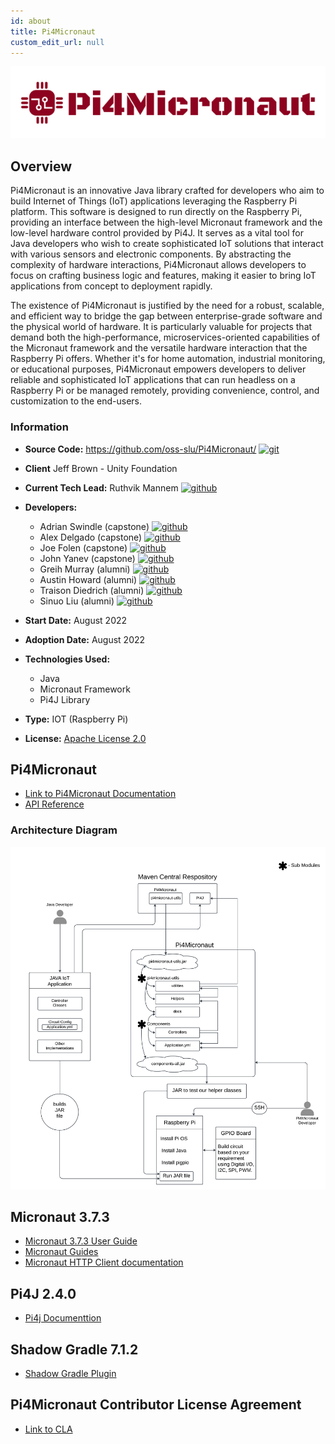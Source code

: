 ```yaml
---
id: about
title: Pi4Micronaut
custom_edit_url: null
---
```


![Pi4Micronaut-Header](header-pi4micronaut.png)

## Overview

Pi4Micronaut is an innovative Java library crafted for developers who aim to build Internet of Things (IoT) applications leveraging the Raspberry Pi platform. This software is designed to run directly on the Raspberry Pi, providing an interface between the high-level Micronaut framework and the low-level hardware control provided by Pi4J. It serves as a vital tool for Java developers who wish to create sophisticated IoT solutions that interact with various sensors and electronic components. By abstracting the complexity of hardware interactions, Pi4Micronaut allows developers to focus on crafting business logic and features, making it easier to bring IoT applications from concept to deployment rapidly.

The existence of Pi4Micronaut is justified by the need for a robust, scalable, and efficient way to bridge the gap between enterprise-grade software and the physical world of hardware. It is particularly valuable for projects that demand both the high-performance, microservices-oriented capabilities of the Micronaut framework and the versatile hardware interaction that the Raspberry Pi offers. Whether it's for home automation, industrial monitoring, or educational purposes, Pi4Micronaut empowers developers to deliver reliable and sophisticated IoT applications that can run headless on a Raspberry Pi or be managed remotely, providing convenience, control, and customization to the end-users.

### Information

- **Source Code:** <https://github.com/oss-slu/Pi4Micronaut/> [<img src="/img/git-alt.svg" alt="git" width="25" height="25" />](https://github.com/oss-slu/Pi4Micronaut/)
- **Client** Jeff Brown - Unity Foundation
- **Current Tech Lead:** Ruthvik Mannem [<img src="/img/github.svg" alt="github" width="25" height="25" />](https://github.com/ruthvikm)
- **Developers:**
    - Adrian Swindle (capstone) [<img src="/img/github.svg" alt="github" width="25" height="25" />](https://github.com/SwindleA)
    - Alex Delgado (capstone) [<img src="/img/github.svg" alt="github" width="25" height="25" />](https://github.com/adelgadoj3)
    - Joe Folen (capstone) [<img src="/img/github.svg" alt="github" width="25" height="25" />](https://github.com/joefol)
    - John Yanev (capstone) [<img src="/img/github.svg" alt="github" width="25" height="25" />](https://github.com/jyanev)
    - Greih Murray (alumni) [<img src="/img/github.svg" alt="github" width="25" height="25" />](https://github.com/GreihMurray)
    - Austin Howard (alumni) [<img src="/img/github.svg" alt="github" width="25" height="25" />](https://github.com/austinjhoward)
    - Traison Diedrich  (alumni) [<img src="/img/github.svg" alt="github" width="25" height="25" />](https://github.com/traison-diedrich)
    - Sinuo Liu (alumni) [<img src="/img/github.svg" alt="github" width="25" height="25" />](https://github.com/liusinuo2000)

- **Start Date:** August 2022
- **Adoption Date:** August 2022
- **Technologies Used:**
    - Java
    - Micronaut Framework
    - Pi4J Library
- **Type:** IOT (Raspberry Pi)
- **License:** [Apache License 2.0](https://opensource.org/license/apache-2-0/)


## Pi4Micronaut
- [Link to Pi4Micronaut Documentation](https://oss-slu.github.io/Pi4Micronaut/)
- [API Reference](https://oss-slu.github.io/Pi4Micronaut/javadoc/index.html)

### Architecture Diagram
![Pi4Micronaut.png](Pi4Micronaut.png)

## Micronaut 3.7.3
- [Micronaut 3.7.3 User Guide](https://micronaut-projects.github.io/micronaut-docs-mn3/3.7.3/guide/index.html)
- [Micronaut Guides](https://docs.micronaut.io/latest/guide/index.html)
- [Micronaut HTTP Client documentation](https://docs.micronaut.io/latest/guide/index.html#httpClient)

## Pi4J 2.4.0
- [Pi4j Documenttion](https://pi4j.com/documentation/)

## Shadow Gradle 7.1.2
- [Shadow Gradle Plugin](https://plugins.gradle.org/plugin/com.github.johnrengelman.shadow)

## Pi4Micronaut Contributor License Agreement
- [Link to CLA](CLA.md)